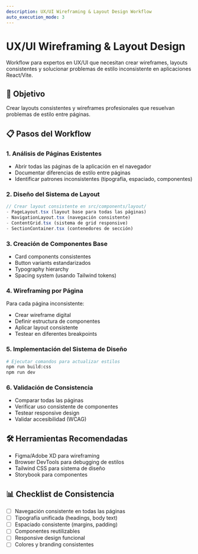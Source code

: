 ```yaml
---
description: UX/UI Wireframing & Layout Design Workflow
auto_execution_mode: 3
---
```


# UX/UI Wireframing & Layout Design

Workflow para expertos en UX/UI que necesitan crear wireframes, layouts consistentes y solucionar problemas de estilo inconsistente en aplicaciones React/Vite.

## 🎯 Objetivo
Crear layouts consistentes y wireframes profesionales que resuelvan problemas de estilo entre páginas.

## 📋 Pasos del Workflow

### 1. Análisis de Páginas Existentes
- Abrir todas las páginas de la aplicación en el navegador
- Documentar diferencias de estilo entre páginas
- Identificar patrones inconsistentes (tipografía, espaciado, componentes)

### 2. Diseño del Sistema de Layout
```typescript
// Crear layout consistente en src/components/layout/
- PageLayout.tsx (layout base para todas las páginas)
- NavigationLayout.tsx (navegación consistente)
- ContentGrid.tsx (sistema de grid responsive)
- SectionContainer.tsx (contenedores de sección)
```

### 3. Creación de Componentes Base
- Card components consistentes
- Button variants estandarizados
- Typography hierarchy
- Spacing system (usando Tailwind tokens)

### 4. Wireframing por Página
Para cada página inconsistente:
- Crear wireframe digital
- Definir estructura de componentes
- Aplicar layout consistente
- Testear en diferentes breakpoints

### 5. Implementación del Sistema de Diseño
```bash
# Ejecutar comandos para actualizar estilos
npm run build:css
npm run dev
```

### 6. Validación de Consistencia
- Comparar todas las páginas
- Verificar uso consistente de componentes
- Testear responsive design
- Validar accesibilidad (WCAG)

## 🛠️ Herramientas Recomendadas
- Figma/Adobe XD para wireframing
- Browser DevTools para debugging de estilos
- Tailwind CSS para sistema de diseño
- Storybook para componentes

## 📊 Checklist de Consistencia
- [ ] Navegación consistente en todas las páginas
- [ ] Tipografía unificada (headings, body text)
- [ ] Espaciado consistente (margins, padding)
- [ ] Componentes reutilizables
- [ ] Responsive design funcional
- [ ] Colores y branding consistentes